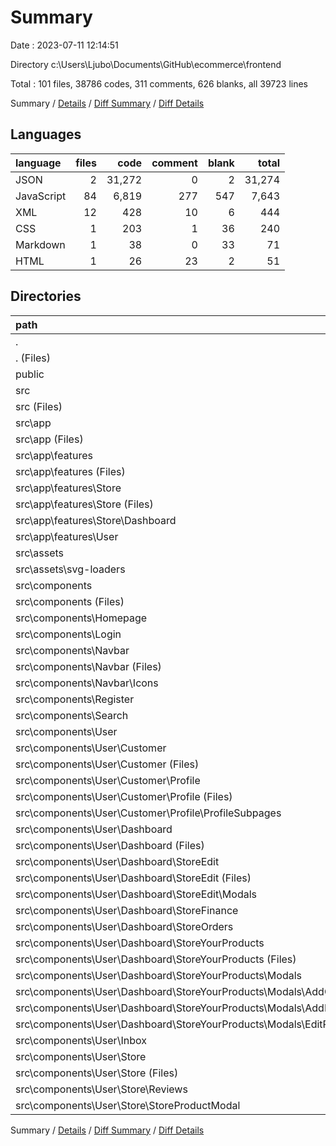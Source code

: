# Summary

Date : 2023-07-11 12:14:51

Directory c:\\Users\\Ljubo\\Documents\\GitHub\\ecommerce\\frontend

Total : 101 files,  38786 codes, 311 comments, 626 blanks, all 39723 lines

Summary / [Details](details.md) / [Diff Summary](diff.md) / [Diff Details](diff-details.md)

## Languages
| language | files | code | comment | blank | total |
| :--- | ---: | ---: | ---: | ---: | ---: |
| JSON | 2 | 31,272 | 0 | 2 | 31,274 |
| JavaScript | 84 | 6,819 | 277 | 547 | 7,643 |
| XML | 12 | 428 | 10 | 6 | 444 |
| CSS | 1 | 203 | 1 | 36 | 240 |
| Markdown | 1 | 38 | 0 | 33 | 71 |
| HTML | 1 | 26 | 23 | 2 | 51 |

## Directories
| path | files | code | comment | blank | total |
| :--- | ---: | ---: | ---: | ---: | ---: |
| . | 101 | 38,786 | 311 | 626 | 39,723 |
| . (Files) | 4 | 31,322 | 1 | 37 | 31,360 |
| public | 1 | 26 | 23 | 2 | 51 |
| src | 96 | 7,438 | 287 | 587 | 8,312 |
| src (Files) | 3 | 345 | 2 | 49 | 396 |
| src\\app | 32 | 622 | 3 | 162 | 787 |
| src\\app (Files) | 1 | 67 | 0 | 1 | 68 |
| src\\app\\features | 31 | 555 | 3 | 161 | 719 |
| src\\app\\features (Files) | 5 | 77 | 0 | 23 | 100 |
| src\\app\\features\\Store | 12 | 185 | 0 | 60 | 245 |
| src\\app\\features\\Store (Files) | 11 | 170 | 0 | 55 | 225 |
| src\\app\\features\\Store\\Dashboard | 1 | 15 | 0 | 5 | 20 |
| src\\app\\features\\User | 14 | 293 | 3 | 78 | 374 |
| src\\assets | 12 | 428 | 10 | 6 | 444 |
| src\\assets\\svg-loaders | 12 | 428 | 10 | 6 | 444 |
| src\\components | 49 | 6,043 | 272 | 370 | 6,685 |
| src\\components (Files) | 1 | 52 | 26 | 5 | 83 |
| src\\components\\Homepage | 5 | 184 | 24 | 21 | 229 |
| src\\components\\Login | 2 | 172 | 0 | 18 | 190 |
| src\\components\\Navbar | 2 | 361 | 0 | 15 | 376 |
| src\\components\\Navbar (Files) | 1 | 199 | 0 | 6 | 205 |
| src\\components\\Navbar\\Icons | 1 | 162 | 0 | 9 | 171 |
| src\\components\\Register | 2 | 221 | 0 | 18 | 239 |
| src\\components\\Search | 2 | 227 | 83 | 16 | 326 |
| src\\components\\User | 35 | 4,826 | 139 | 277 | 5,242 |
| src\\components\\User\\Customer | 6 | 973 | 21 | 49 | 1,043 |
| src\\components\\User\\Customer (Files) | 1 | 216 | 21 | 15 | 252 |
| src\\components\\User\\Customer\\Profile | 5 | 757 | 0 | 34 | 791 |
| src\\components\\User\\Customer\\Profile (Files) | 1 | 131 | 0 | 2 | 133 |
| src\\components\\User\\Customer\\Profile\\ProfileSubpages | 4 | 626 | 0 | 32 | 658 |
| src\\components\\User\\Dashboard | 20 | 2,319 | 49 | 134 | 2,502 |
| src\\components\\User\\Dashboard (Files) | 3 | 311 | 0 | 15 | 326 |
| src\\components\\User\\Dashboard\\StoreEdit | 5 | 437 | 21 | 33 | 491 |
| src\\components\\User\\Dashboard\\StoreEdit (Files) | 3 | 347 | 21 | 24 | 392 |
| src\\components\\User\\Dashboard\\StoreEdit\\Modals | 2 | 90 | 0 | 9 | 99 |
| src\\components\\User\\Dashboard\\StoreFinance | 3 | 221 | 1 | 18 | 240 |
| src\\components\\User\\Dashboard\\StoreOrders | 2 | 363 | 5 | 18 | 386 |
| src\\components\\User\\Dashboard\\StoreYourProducts | 7 | 987 | 22 | 50 | 1,059 |
| src\\components\\User\\Dashboard\\StoreYourProducts (Files) | 1 | 172 | 12 | 10 | 194 |
| src\\components\\User\\Dashboard\\StoreYourProducts\\Modals | 6 | 815 | 10 | 40 | 865 |
| src\\components\\User\\Dashboard\\StoreYourProducts\\Modals\\AddCollectionModal | 2 | 223 | 1 | 10 | 234 |
| src\\components\\User\\Dashboard\\StoreYourProducts\\Modals\\AddProductModal | 2 | 281 | 4 | 14 | 299 |
| src\\components\\User\\Dashboard\\StoreYourProducts\\Modals\\EditProductModal | 2 | 311 | 5 | 16 | 332 |
| src\\components\\User\\Inbox | 3 | 409 | 7 | 27 | 443 |
| src\\components\\User\\Store | 6 | 1,125 | 62 | 67 | 1,254 |
| src\\components\\User\\Store (Files) | 2 | 267 | 54 | 25 | 346 |
| src\\components\\User\\Store\\Reviews | 2 | 311 | 4 | 24 | 339 |
| src\\components\\User\\Store\\StoreProductModal | 2 | 547 | 4 | 18 | 569 |

Summary / [Details](details.md) / [Diff Summary](diff.md) / [Diff Details](diff-details.md)
